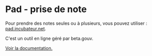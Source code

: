# Pad - prise de note

Pour prendre des notes seules ou à plusieurs, vous pouvez utiliser : [pad.incubateur.net](http://pad.incubateur.net).

C'est un outil en ligne géré par beta.gouv.

[Voir la documentation.](pad-prise-de-note.md#cest-quoi-en-quelques-mots)
